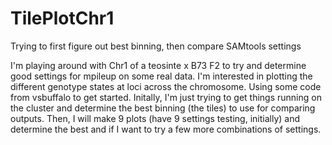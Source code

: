 # TilePlotChr1
Trying to first figure out best binning, then compare SAMtools settings

I'm playing around with Chr1 of a teosinte x B73 F2 to try and determine good settings for mpileup on some real data. I'm interested in plotting the different genotype states at loci across the chromosome. Using some code from vsbuffalo to get started. Initally, I'm just trying to get things running on the cluster and determine the best binning (the tiles) to use for comparing outputs. Then, I will make 9 plots (have 9 settings testing, initially) and determine the best and if I want to try a few more combinations of settings. 
